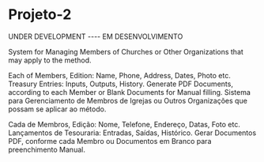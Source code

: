 # Projeto-2
UNDER DEVELOPMENT ---- EM DESENVOLVIMENTO

System for Managing Members of Churches or Other Organizations that may apply to the method.

Each of Members, Edition: Name, Phone, Address, Dates, Photo etc.
Treasury Entries: Inputs, Outputs, History.
Generate PDF Documents, according to each Member or Blank Documents for Manual filling.
Sistema para Gerenciamento de Membros de Igrejas ou Outros Organizações que possam se aplicar ao método.

Cada de Membros, Edição: Nome, Telefone, Endereço, Datas, Foto etc.
Lançamentos de Tesouraria: Entradas, Saídas, Histórico.
Gerar Documentos PDF, conforme cada Membro ou Documentos em Branco para preenchimento Manual.
